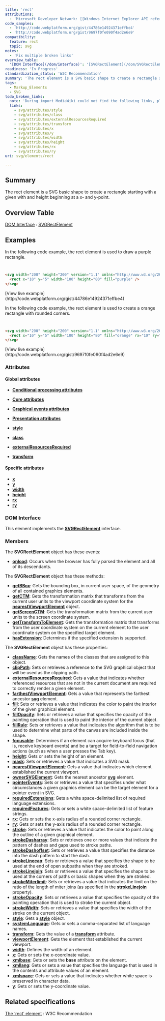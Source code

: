 ```yaml
---
title: 'rect'
attributions:
  - 'Microsoft Developer Network: [[Windows Internet Explorer API reference](http://msdn.microsoft.com/en-us/library/ie/hh828809%28v=vs.85%29.aspx) Article]'
code_samples:
  - 'http://code.webplatform.org/gist/44786e14924371effbe4'
  - 'http://code.webplatform.org/gist/9697f0fe090f4ad2e6e9'
compatibility:
  feature: rect
  topic: svg
notes:
  - 'Fix multiple broken links'
overview_table:
  '[DOM Interface](/dom/interface)': '[SVGRectElement](/dom/SVGRectElement)'
readiness: 'In Progress'
standardization_status: 'W3C Recommendation'
summary: 'The rect element is a SVG basic shape to create a rectangle starting with a given with and height beginning at a x- and y-point.'
tags:
  - Markup_Elements
  - SVG
todo_broken_links:
  note: 'During import MediaWiki could not find the following links, please fix and adjust this list.'
  links:
    - svg/attributes/style
    - svg/attributes/class
    - svg/attributes/externalResourcesRequired
    - svg/attributes/transform
    - svg/attributes/x
    - svg/attributes/y
    - svg/attributes/width
    - svg/attributes/height
    - svg/attributes/rx
    - svg/attributes/ry
uri: svg/elements/rect

---
```

## Summary

The rect element is a SVG basic shape to create a rectangle starting with a given with and height beginning at a x- and y-point.

## Overview Table

[DOM Interface](/dom/interface)
:   [SVGRectElement](/dom/SVGRectElement)

## Examples

In the following code example, the rect element is used to draw a purple rectangle.

``` html


<svg width="200" height="200" version="1.1" xmlns="http://www.w3.org/2000/svg">
  <rect x="10" y="5" width="100" height="80" fill="purple" />
</svg>
```

</pre>
[View live example](http://code.webplatform.org/gist/44786e14924371effbe4)

In the following code example, the rect element is used to create a orange rectangle with rounded corners.

``` html


<svg width="200" height="200" version="1.1" xmlns="http://www.w3.org/2000/svg">
  <rect x="10" y="5" width="100" height="80" fill="orange" rx="10" ry="10" />
</svg>
```

</pre>
[View live example](http://code.webplatform.org/gist/9697f0fe090f4ad2e6e9)

### Attributes

#### Global attributes

-   [**Conditional processing attributes**](/svg/attributes#Conditional_Processing_Attributes)
-   [**Core attributes**](/svg/attributes#Core_Attributes)
-   [**Graphical events attributes**](/svg/attributes#Graphical_Event_Attributes)
-   [**Presentation attributes**](/svg/attributes#Presentation_Attributes)

-   [**style**](/w/index.php?title=svg/attributes/style&action=edit&redlink=1)
-   [**class**](/w/index.php?title=svg/attributes/class&action=edit&redlink=1)
-   [**externalResourcesRequired**](/w/index.php?title=svg/attributes/externalResourcesRequired&action=edit&redlink=1)
-   [**transform**](/w/index.php?title=svg/attributes/transform&action=edit&redlink=1)

#### Specific attributes

-   [**x**](/w/index.php?title=svg/attributes/x&action=edit&redlink=1)
-   [**y**](/w/index.php?title=svg/attributes/y&action=edit&redlink=1)
-   [**width**](/w/index.php?title=svg/attributes/width&action=edit&redlink=1)
-   [**height**](/w/index.php?title=svg/attributes/height&action=edit&redlink=1)
-   [**rx**](/w/index.php?title=svg/attributes/rx&action=edit&redlink=1)
-   [**ry**](/w/index.php?title=svg/attributes/ry&action=edit&redlink=1)

### DOM Interface

This element implements the [**SVGRectElement**](/dom/SVGRectElement) interface.

### Members

The **SVGRectElement** object has these events:

-   [**onload**](/svg/events/load): Occurs when the browser has fully parsed the element and all of its descendants.

The **SVGRectElement** object has these methods:

-   [**getBBox**](/svg/methods/getBBox): Gets the bounding box, in current user space, of the geometry of all contained graphics elements.
-   [**getCTM**](/svg/methods/getCTM): Gets the transformation matrix that transforms from the current user units to the viewport coordinate system for the [**nearestViewportElement**](/svg/properties/nearestViewportElement) object.
-   [**getScreenCTM**](/svg/methods/getScreenCTM): Gets the transformation matrix from the current user units to the screen coordinate system.
-   [**getTransformToElement**](/svg/methods/getTransformToElement): Gets the transformation matrix that transforms from the user coordinate system on the current element to the user coordinate system on the specified target element.
-   [**hasExtension**](/svg/methods/hasExtension): Determines if the specified extension is supported.

The **SVGRectElement** object has these properties:

-   [**className**](/svg/properties/className): Gets the names of the classes that are assigned to this object.
-   [**clipPath**](/svg/properties/clipPath): Sets or retrieves a reference to the SVG graphical object that will be used as the clipping path.
-   [**externalResourcesRequired**](/svg/properties/externalResourcesRequired): Gets a value that indicates whether referenced resources that are not in the current document are required to correctly render a given element.
-   [**farthestViewportElement**](/svg/properties/farthestViewportElement): Gets a value that represents the farthest ancestor [**svg**](/svg/elements/svg) element.
-   [**fill**](/svg/attributes/fill): Sets or retrieves a value that indicates the color to paint the interior of the given graphical element.
-   [**fillOpacity**](/svg/attributes/fill-opacity): Sets or retrieves a value that specifies the opacity of the painting operation that is used to paint the interior of the current object.
-   [**fillRule**](/svg/attributes/fill-rule): Sets or retrieves a value that indicates the algorithm that is to be used to determine what parts of the canvas are included inside the shape.
-   [**focusable**](/svg/properties/focusable): Determines if an element can acquire keyboard focus (that is, receive keyboard events) and be a target for field-to-field navigation actions (such as when a user presses the Tab key).
-   [**height**](/svg/properties/height): Gets or sets the height of an element.
-   [**mask**](/svg/attributes/mask): Sets or retrieves a value that indicates a SVG mask.
-   [**nearestViewportElement**](/svg/properties/nearestViewportElement): Gets a value that indicates which element established the current viewport.
-   [**ownerSVGElement**](/svg/properties/ownerSVGElement): Gets the nearest ancestor [**svg**](/svg/objects/SVGElement) element.
-   [**pointerEvents**](/svg/attributes/pointers): Sets or retrieves a value that specifies under what circumstances a given graphics element can be the target element for a pointer event in SVG.
-   [**requiredExtensions**](/svg/properties/requiredExtensions): Gets a white space-delimited list of required language extensions.
-   [**requiredFeatures**](/svg/properties/requiredFeatures): Gets or sets a white space-delimited list of feature strings.
-   [**rx**](/svg/properties/rx_(SVGRectElement)): Gets or sets the x-axis radius of a rounded corner rectangle.
-   [**ry**](/svg/properties/ry_(SVGRectElement)): Gets or sets the y-axis radius of a rounded corner rectangle.
-   [**stroke**](/svg/attributes/stroke): Sets or retrieves a value that indicates the color to paint along the outline of a given graphical element.
-   [**strokeDasharray**](/svg/attributes/stroke-dasharray): Sets or retrieves one or more values that indicate the pattern of dashes and gaps used to stroke paths.
-   [**strokeDashoffset**](/svg/attributes/stroke-dashoffset): Sets or retrieves a value that specifies the distance into the dash pattern to start the dash.
-   [**strokeLinecap**](/svg/attributes/stroke-linecap): Sets or retrieves a value that specifies the shape to be used at the end of open subpaths when they are stroked.
-   [**strokeLinejoin**](/svg/attributes/stroke-linejoin): Sets or retrieves a value that specifies the shape to be used at the corners of paths or basic shapes when they are stroked.
-   [**strokeMiterlimit**](/svg/attributes/stroke-miterlimit): Sets or retrieves a value that indicates the limit on the ratio of the length of miter joins (as specified in the [**strokeLinejoin**](/svg/attributes/stroke-linejoin) property).
-   [**strokeOpacity**](/svg/attributes/stroke-opacity): Sets or retrieves a value that specifies the opacity of the painting operation that is used to stroke the current object.
-   [**strokeWidth**](/svg/attributes/stroke-width): Sets or retrieves a value that specifies the width of the stroke on the current object.
-   [**style**](/svg/properties/style): Gets a [**style**](/css/cssom/style) object.
-   [**systemLanguage**](/svg/properties/systemLanguage): Gets or sets a comma-separated list of language names.
-   [**transform**](/svg/properties/transform): Gets the value of a [**transform**](/svg/properties/transform) attribute.
-   [**viewportElement**](/svg/properties/viewportElement): Gets the element that established the current viewport.
-   [**width**](/svg/properties/width): Defines the width of an element.
-   [**x**](/svg/properties/x): Gets or sets the x-coordinate value.
-   [**xmlbase**](/svg/properties/xmlbase): Gets or sets the **base** attribute on the element.
-   [**xmllang**](/svg/properties/xmllang): Gets or sets a value that specifies the language that is used in the contents and attribute values of an element.
-   [**xmlspace**](/svg/properties/xmlspace): Gets or sets a value that indicates whether white space is preserved in character data.
-   [**y**](/svg/properties/y): Gets or sets the y-coordinate value.

## Related specifications

[The ‘rect’ element](http://www.w3.org/TR/SVG11/shapes.html#RectElement)
:   W3C Recommendation
